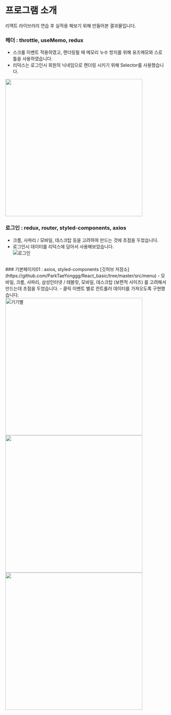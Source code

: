 # 프로그램 소개
리액트 라이브러리 연습 후 실적용 해보기 위해 만들어본 결과물입니다. <br>
### 헤더 : throttle, useMemo, redux
- 스크롤 이벤트 적용하였고, 랜더링될 때 메모리 누수 방지를 위해 유즈메모와 스로틀을 사용하였습니다.<br>
- 리덕스는 로그인시 회원의 닉네임으로 랜더링 시키기 위해 Selector를 사용했습니다.<br>
<img src="https://user-images.githubusercontent.com/86910922/146677956-7f94ff3c-84fe-4201-adb9-12e29f3bceec.gif" width="429px" height="429px">


### 로그인 : redux, router, styled-components, axios
- 크롬, 사파리 / 모바일, 데스크탑 등을 고려하여 만드는 것에 초점을 두었습니다.<br>
- 로그인시 데이터를 리덕스에 담아서 사용해보았습니다.<br>
![로그인](https://user-images.githubusercontent.com/86910922/146677171-a14c9704-d1ef-4f9b-b028-3626a3724c31.gif)
<br>
### 기본페이지01 : axios, styled-components
[깃허브 저장소](https://github.com/ParkTaeYonggg/React_basic/tree/master/src/menu)
- 모바일, 크롬, 사파리, 삼성인터넷 / 태블릿, 모바일, 데스크탑 (보편적 사이즈) 를 고려해서 만드는데 초점을 두었습니다.
- 클릭 이벤트 별로 컨트롤러 데이터를 가져오도록 구현했습니다.<br>
<img width="429px" height="429px" alt="기기별" src="https://user-images.githubusercontent.com/86910922/146679543-cdde886a-c45f-48da-b3eb-1b51bf8855ab.png">
<br>

<img src="https://user-images.githubusercontent.com/86910922/146680133-ea725f6f-7049-4886-a01c-ec051d2bd8a2.gif" width="429px" height="429px">
<img src="https://user-images.githubusercontent.com/86910922/146680138-79e33fb9-22f3-4374-b28e-29569b637fd8.gif" width="429px" heigth="429px">
